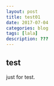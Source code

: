 ```yaml
---
layout: post
title: test01
date: 2017-07-04
categories: blog
tags: [lala]
description: ???
---
```


## test

just for test.
